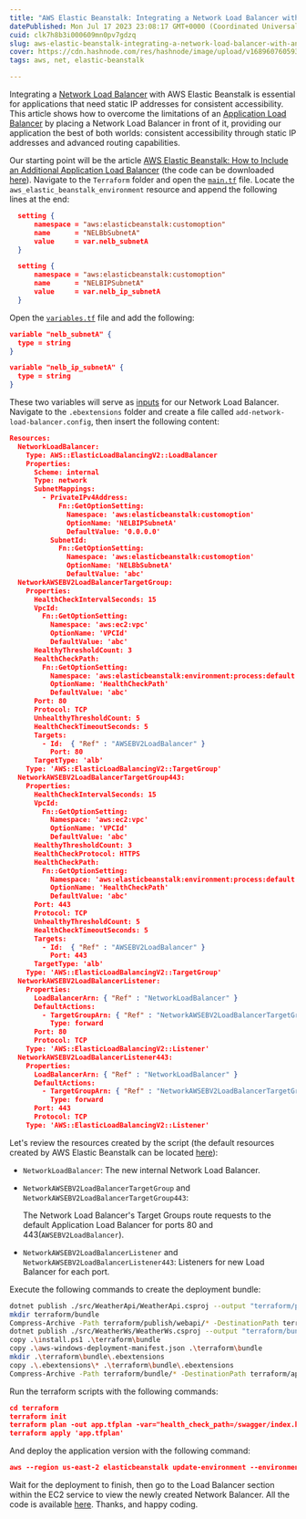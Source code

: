 ```yaml
---
title: "AWS Elastic Beanstalk: Integrating a Network Load Balancer with an Application Load Balancer"
datePublished: Mon Jul 17 2023 23:08:17 GMT+0000 (Coordinated Universal Time)
cuid: clk7h8b3i000609mn0pv7gdzq
slug: aws-elastic-beanstalk-integrating-a-network-load-balancer-with-an-application-load-balancer
cover: https://cdn.hashnode.com/res/hashnode/image/upload/v1689607605936/11830ef3-7702-48bf-81a8-38e88cdf54ef.png
tags: aws, net, elastic-beanstalk

---
```


Integrating a [Network Load Balancer](https://docs.aws.amazon.com/elasticloadbalancing/latest/network/introduction.html) with AWS Elastic Beanstalk is essential for applications that need static IP addresses for consistent accessibility. This article shows how to overcome the limitations of an [Application Load Balancer](https://docs.aws.amazon.com/elasticloadbalancing/latest/application/introduction.html) by placing a Network Load Balancer in front of it, providing our application the best of both worlds: consistent accessibility through static IP addresses and advanced routing capabilities.

Our starting point will be the article [AWS Elastic Beanstalk: How to Include an Additional Application Load Balancer](https://blog.raulnq.com/aws-elastic-beanstalk-how-to-include-an-additional-application-load-balancer) (the code can be downloaded [here](https://github.com/raulnq/aws-beanstalk/tree/additional-load-balancer)). Navigate to the `Terraform` folder and open the [`main.tf`](http://main.tf) file. Locate the `aws_elastic_beanstalk_environment` resource and append the following lines at the end:

```json
  setting {
      namespace = "aws:elasticbeanstalk:customoption"
      name      = "NELBbSubnetA"
      value     = var.nelb_subnetA
  }

  setting {
      namespace = "aws:elasticbeanstalk:customoption"
      name      = "NELBIPSubnetA"
      value     = var.nelb_ip_subnetA
  }
```

Open the [`variables.tf`](http://variables.tf) file and add the following:

```json
variable "nelb_subnetA" {
  type = string
}

variable "nelb_ip_subnetA" {
  type = string
}
```

These two variables will serve as [inputs](https://docs.aws.amazon.com/elasticbeanstalk/latest/dg/ebextensions-functions.html#ebextensions-functions-getoptionsetting) for our Network Load Balancer. Navigate to the `.ebextensions` folder and create a file called `add-network-load-balancer.config`, then insert the following content:

```json
Resources:
  NetworkLoadBalancer:
    Type: AWS::ElasticLoadBalancingV2::LoadBalancer
    Properties:
      Scheme: internal
      Type: network
      SubnetMappings: 
        - PrivateIPv4Address:
            Fn::GetOptionSetting:
              Namespace: 'aws:elasticbeanstalk:customoption'
              OptionName: 'NELBIPSubnetA'
              DefaultValue: '0.0.0.0'
          SubnetId:
            Fn::GetOptionSetting:
              Namespace: 'aws:elasticbeanstalk:customoption'
              OptionName: 'NELBbSubnetA'
              DefaultValue: 'abc'
  NetworkAWSEBV2LoadBalancerTargetGroup:
    Properties:
      HealthCheckIntervalSeconds: 15
      VpcId:
        Fn::GetOptionSetting: 
          Namespace: 'aws:ec2:vpc'
          OptionName: 'VPCId'
          DefaultValue: 'abc'
      HealthyThresholdCount: 3
      HealthCheckPath: 
        Fn::GetOptionSetting:
          Namespace: 'aws:elasticbeanstalk:environment:process:default'
          OptionName: 'HealthCheckPath'
          DefaultValue: 'abc'
      Port: 80
      Protocol: TCP
      UnhealthyThresholdCount: 5
      HealthCheckTimeoutSeconds: 5
      Targets:
        - Id:  { "Ref" : "AWSEBV2LoadBalancer" }
          Port: 80
      TargetType: 'alb'
    Type: 'AWS::ElasticLoadBalancingV2::TargetGroup'
  NetworkAWSEBV2LoadBalancerTargetGroup443:
    Properties:
      HealthCheckIntervalSeconds: 15
      VpcId:
        Fn::GetOptionSetting: 
          Namespace: 'aws:ec2:vpc'
          OptionName: 'VPCId'
          DefaultValue: 'abc'
      HealthyThresholdCount: 3
      HealthCheckProtocol: HTTPS
      HealthCheckPath:
        Fn::GetOptionSetting:
          Namespace: 'aws:elasticbeanstalk:environment:process:default'
          OptionName: 'HealthCheckPath'
          DefaultValue: 'abc'
      Port: 443
      Protocol: TCP
      UnhealthyThresholdCount: 5
      HealthCheckTimeoutSeconds: 5
      Targets:
        - Id:  { "Ref" : "AWSEBV2LoadBalancer" }
          Port: 443
      TargetType: 'alb'
    Type: 'AWS::ElasticLoadBalancingV2::TargetGroup'
  NetworkAWSEBV2LoadBalancerListener:
    Properties:
      LoadBalancerArn: { "Ref" : "NetworkLoadBalancer" }
      DefaultActions:
        - TargetGroupArn: { "Ref" : "NetworkAWSEBV2LoadBalancerTargetGroup" }
          Type: forward
      Port: 80
      Protocol: TCP
    Type: 'AWS::ElasticLoadBalancingV2::Listener'
  NetworkAWSEBV2LoadBalancerListener443:
    Properties:
      LoadBalancerArn: { "Ref" : "NetworkLoadBalancer" }
      DefaultActions:
        - TargetGroupArn: { "Ref" : "NetworkAWSEBV2LoadBalancerTargetGroup443" }
          Type: forward
      Port: 443
      Protocol: TCP
    Type: 'AWS::ElasticLoadBalancingV2::Listener'
```

Let's review the resources created by the script (the default resources created by AWS Elastic Beanstalk can be located [here](https://docs.aws.amazon.com/elasticbeanstalk/latest/dg/customize-containers-format-resources-eb.html)):

* `NetworkLoadBalancer`: The new internal Network Load Balancer.
    
* `NetworkAWSEBV2LoadBalancerTargetGroup` and `NetworkAWSEBV2LoadBalancerTargetGroup443`:
    
    The Network Load Balancer's Target Groups route requests to the default Application Load Balancer for ports 80 and 443(`AWSEBV2LoadBalancer`).
    
* `NetworkAWSEBV2LoadBalancerListener` and `NetworkAWSEBV2LoadBalancerListener443`: Listeners for new Load Balancer for each port.
    

Execute the following commands to create the deployment bundle:

```bash
dotnet publish ./src/WeatherApi/WeatherApi.csproj --output "terraform/publish/webapi" --configuration "Release" --framework "net6.0" /p:GenerateRuntimeConfigurationFiles=true --runtime win-x64 --no-self-contained
mkdir terraform/bundle
Compress-Archive -Path terraform/publish/webapi/* -DestinationPath terraform/bundle/site.zip
dotnet publish ./src/WeatherWs/WeatherWs.csproj --output "terraform/bundle/ws" --configuration "Release" --framework "net6.0" /p:GenerateRuntimeConfigurationFiles=true --runtime win-x64 --no-self-contained
copy .\install.ps1 .\terraform\bundle
copy .\aws-windows-deployment-manifest.json .\terraform\bundle
mkdir .\terraform\bundle\.ebextensions
copy .\.ebextensions\* .\terraform\bundle\.ebextensions
Compress-Archive -Path terraform/bundle/* -DestinationPath terraform/app.zip
```

Run the terraform scripts with the following commands:

```json
cd terraform
terraform init
terraform plan -out app.tfplan -var="health_check_path=/swagger/index.html" -var="bucket=app-tf-001" -var="keypair=<MY_KEY_PAIR>" -var="instance_type=t2.medium" -var="application=app-tf-001" -var="vpc_id=<MY_VPC>" -var="ec2_subnets=<MY_SUBNETS>" -var="elb_subnets=<MY_SUBNETS>" -var="platform=64bit Windows Server 2019 v2.11.3 running IIS 10.0" -var ssl_certificate="<MY_SSL_CERTIFICATE>" -var="public_elb_subnets=<MY_SUBNETS>" -var public_ssl_certificate="<MY_SSL_CERTIFICATE>" -var nelb_subnetA="<MY_SUBNET>" -var nelb_ip_subnetA="<MY_IP>"
terraform apply 'app.tfplan'
```

And deploy the application version with the following command:

```json
aws --region us-east-2 elasticbeanstalk update-environment --environment-name <OUTPUT_ENV_NAME> --version-label <OUTPUT_APP_VERSION>
```

Wait for the deployment to finish, then go to the Load Balancer section within the EC2 service to view the newly created Network Balancer. All the code is available [here](https://github.com/raulnq/aws-beanstalk/tree/network-load-balancer). Thanks, and happy coding.